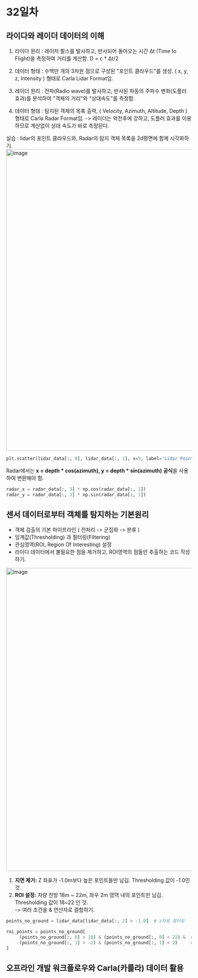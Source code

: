 # 32일차

## 라이다와 레이더 데이터의 이해
1. 라이다 원리 : 레이저 펄스를 발사하고, 반사되어 돌아오는 시간 Δt (Time to Flight)을 측정하여 거리를 계산함. D = c * Δt/2
2. 데이터 형태 : 수백만 개의 3차원 점으로 구성된 "포인트 클라우드"를 생성. ( x, y, z, Intensity ) 형태로 Carla Lidar Format임.

3. 레이더 원리 : 전파(Radio wave)를 발사하고, 반사된 파동의 주파수 변화(도플러 효과)를 분석하여 "객체의 거리"와 "상대속도"를 측정함.
4. 데이터 형태 : 탐지된 객체의 목록 출력, ( Velocity, Azimuth, Altitude, Depth ) 형태로 Carla Radar Format임.
-> 레이더는 악천후에 강하고, 도플러 효과를 이용하므로 계산없이 상대 속도가 바로 측정된다.

실습 : lidar의 포인트 클라우드와, Radar의 탐지 객체 목록을 2d평면에 함께 시각화하기.<br>
<img width="857" height="817" alt="image" src="https://github.com/user-attachments/assets/c1f5ec0f-2b69-4d1c-9f82-f6699f7142ed" /><br>
```python
plt.scatter(lidar_data[:, 0], lidar_data[:, 1], s=5, label='Lidar Points')  # 0번째 열벡터 x, 1번째 열벡터 y 선택
```

Radar에서는 **x = depth * cos(azimuth), y = depth * sin(azimuth) 공식**을 사용하여 변환해야 함.<br>
```python
radar_x = radar_data[:, 3] * np.cos(radar_data[:, 1])
radar_y = radar_data[:, 3] * np.sin(radar_data[:, 1])
```
## 센서 데이터로부터 객체를 탐지하는 기본원리
- 객체 검출의 기본 파이프라인 ( 전처리 -> 군집화 -> 분류 )
- 임계값(Thresholding) 과 필터링(Filtering)
- 관심영역(ROI, Region Of Interesting) 설정
- 라이다 데이터에서 불필요한 점을 제거하고, ROI영역의 점들만 추출하는 코드 작성하기.

<img width="850" height="821" alt="image" src="https://github.com/user-attachments/assets/3ee4db40-e986-41e0-841a-09fd01380acd" /><br>
1.  **지면 제거:** Z 좌표가 -1.0m보다 높은 포인트들만 남김. Thresholding 값이 -1.0인 것.
2.  **ROI 설정:** 차량 전방 18m ~ 22m, 좌우 2m 영역 내의 포인트만 남김. Thresholding 값이 18~22 인 것.<br> 
-> 여러 조건을 & 연산자로 결합하기.
```python
points_no_ground = lidar_data[lidar_data[:, 2] > -1.0]  # z좌표 필터링

roi_points = points_no_ground[
     (points_no_ground[:, 0] > 18) & (points_no_ground[:, 0] < 22) &  # x 좌표 필터링
     (points_no_ground[:, 1] > -2) & (points_no_ground[:, 1] < 2)     # y 좌표 필터링
]
```
## 오프라인 개발 워크플로우와 Carla(카를라) 데이터 활용
